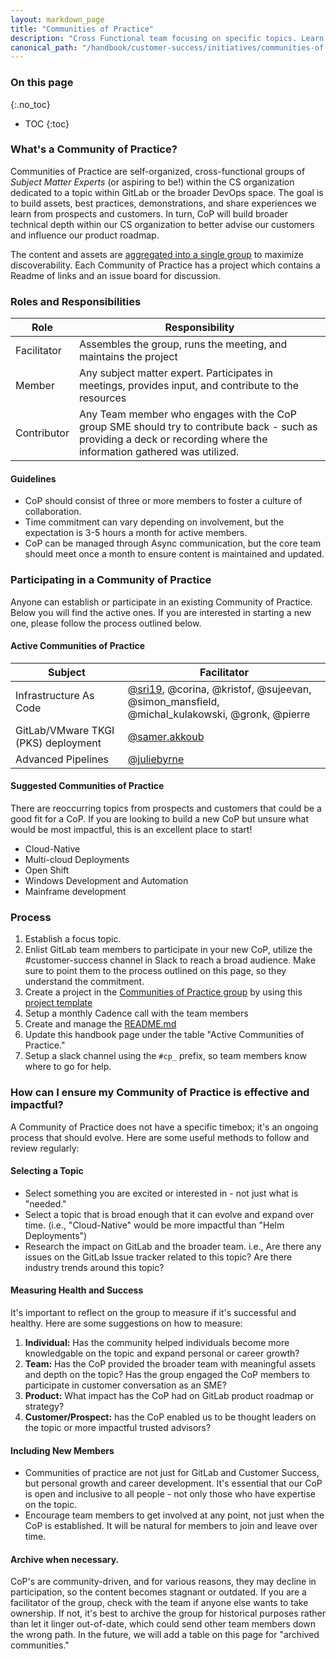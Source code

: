 ```yaml
---
layout: markdown_page
title: "Communities of Practice"
description: "Cross Functional team focusing on specific topics. Learn more!"
canonical_path: "/handbook/customer-success/initiatives/communities-of-practice.html"
---
```


### On this page
{:.no_toc}

- TOC
{:toc}

### What's a Community of Practice?

Communities of Practice are self-organized, cross-functional groups of _Subject Matter Experts_ (or aspiring to be!) within the CS organization dedicated to a topic within GitLab or the broader DevOps space. The goal is to build assets, best practices, demonstrations, and share experiences we learn from prospects and customers. In turn, CoP will build broader technical depth within our CS organization to better advise our customers and influence our product roadmap.

The content and assets are [aggregated into a single group](https://gitlab.com/gitlab-com/customer-success/communities-of-practice) to maximize discoverability. Each Community of Practice has a project which contains a Readme of links and an issue board for discussion.


### Roles and Responsibilities

| Role                  | Responsibility                                                                                                                                                            |
|-----------------------|---------------------------------------------------------------------------------------------------------------------------------------------------------------------------|
| Facilitator           | Assembles the group, runs the meeting, and maintains the project                                                                                                          |
| Member                | Any subject matter expert. Participates in meetings, provides input, and contribute to the resources                                                                        |
| Contributor           | Any Team member who engages with the CoP group SME should try to contribute back - such as providing a deck or recording where the information gathered was utilized.     |

#### Guidelines

* CoP should consist of three or more members to foster a culture of collaboration.
* Time commitment can vary depending on involvement, but the expectation is 3-5 hours a month for active members.
* CoP can be managed through Async communication, but the core team should meet once a month to ensure content is maintained and updated.

### Participating in a Community of Practice

Anyone can establish or participate in an existing Community of Practice. Below you will find the active ones. If you are interested in starting a new one, please follow the process outlined below.

#### Active Communities of Practice

| Subject                             | Facilitator                                                                                                                                                                   |
|-------------------------------------|---------------------------------------------------------------------------------------------------------------------------------------------------------------------------|
| Infrastructure As Code              | [@sri19](https://gitlab.com/sri19), @corina, @kristof, @sujeevan, @simon_mansfield, @michal_kulakowski, @gronk, @pierre|
| GitLab/VMware TKGI (PKS) deployment | [@samer.akkoub](https://gitlab.com/samer.akkoub) |
| Advanced Pipelines                  |  [@juliebyrne](https://gitlab.com/juliebyrne) |

#### Suggested Communities of Practice

There are reoccurring topics from prospects and customers that could be a good fit for a CoP. If you are looking to build a new CoP but unsure what would be most impactful, this is an excellent place to start!

* Cloud-Native
* Multi-cloud Deployments
* Open Shift
* Windows Development and Automation
* Mainframe development

### Process

1. Establish a focus topic.
2. Enlist GitLab team members to participate in your new CoP, utilize the #customer-success channel in Slack to reach a broad audience. Make sure to point them to the process outlined on this page, so they understand the commitment.
3. Create a project in the [Communities of Practice group](https://gitlab.com/gitlab-com/customer-success/communities-of-practice) by using this [project template](https://gitlab.com/gitlab-com/customer-success/communities-of-practice/project-template)
4. Setup a monthly Cadence call with the team members
5. Create and manage the [README.md](https://gitlab.com/gitlab-com/customer-success/communities-of-practice/project-template/-/blob/master/README.md)
6. Update this handbook page under the table "Active Communities of Practice."
7. Setup a slack channel using the `#cp_` prefix, so team members know where to go for help.

### How can I ensure my Community of Practice is effective and impactful?

A Community of Practice does not have a specific timebox; it's an ongoing process that should evolve. Here are some useful methods to follow and review regularly:

#### Selecting a Topic

* Select something you are excited or interested in - not just what is "needed."
* Select a topic that is broad enough that it can evolve and expand over time. (i.e., "Cloud-Native" would be more impactful than "Helm Deployments")
* Research the impact on GitLab and the broader team. i.e., Are there any issues on the GitLab Issue tracker related to this topic? Are there industry trends around this topic?

#### Measuring Health and Success

It's important to reflect on the group to measure if it's successful and healthy. Here are some suggestions on how to measure:
1. **Individual:** Has the community helped individuals become more knowledgable on the topic and expand personal or career growth?
2. **Team:** Has the CoP provided the broader team with meaningful assets and depth on the topic? Has the group engaged the CoP members to participate in customer conversation as an SME?
3. **Product:** What impact has the CoP had on GitLab product roadmap or strategy?
4. **Customer/Prospect:** has the CoP enabled us to be thought leaders on the topic or more impactful trusted advisors?

#### Including New Members
* Communities of practice are not just for GitLab and Customer Success, but personal growth and career development. It's essential that our CoP is open and inclusive to all people - not only those who have expertise on the topic.
* Encourage team members to get involved at any point, not just when the CoP is established. It will be natural for members to join and leave over time.

#### Archive when necessary.
CoP's are community-driven, and for various reasons, they may decline in participation, so the content becomes stagnant or outdated. If you are a facilitator of the group, check with the team if anyone else wants to take ownership. If not, it's best to archive the group for historical purposes rather than let it linger out-of-date, which could send other team members down the wrong path. In the future, we will add a table on this page for "archived communities."
